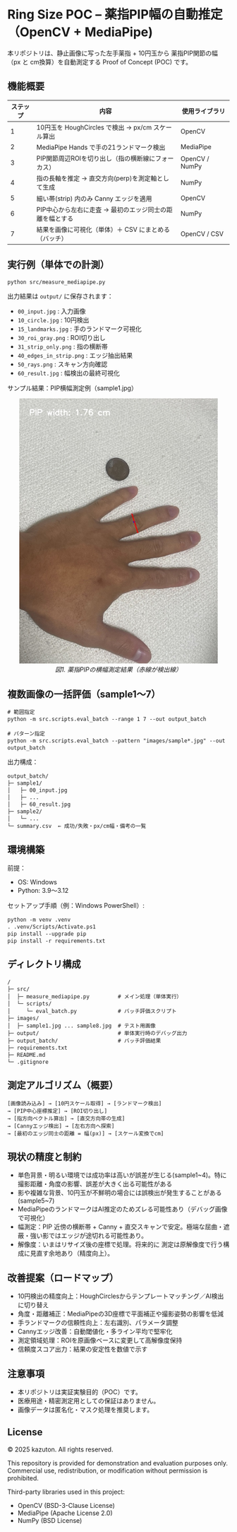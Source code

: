 # Ring Size POC – 薬指PIP幅の自動推定（OpenCV + MediaPipe)

本リポジトリは、静止画像に写った左手薬指 + 10円玉から
薬指PIP関節の幅（px と cm換算）を自動測定する Proof of Concept (POC) です。

## 機能概要

| ステップ | 内容 | 使用ライブラリ |
|---|---|---|
| 1 | 10円玉を HoughCircles で検出 → px/cm スケール算出 | OpenCV |
| 2 | MediaPipe Hands で手の21ランドマーク検出 | MediaPipe |
| 3 | PIP関節周辺ROIを切り出し（指の横断線にフォーカス） | OpenCV / NumPy |
| 4 | 指の長軸を推定 → 直交方向(perp)を測定軸として生成 | NumPy |
| 5 | 細い帯(strip) 内のみ Canny エッジを適用 | OpenCV |
| 6 | PIP中心から左右に走査 → 最初のエッジ同士の距離を幅とする | NumPy |
| 7 | 結果を画像に可視化（単体）＋ CSV にまとめる（バッチ） | OpenCV / CSV |

## 実行例（単体での計測）

```
python src/measure_mediapipe.py
```

出力結果は `output/` に保存されます：

- `00_input.jpg` : 入力画像
- `10_circle.jpg` : 10円検出
- `15_landmarks.jpg` : 手のランドマーク可視化
- `30_roi_gray.png` : ROI切り出し
- `31_strip_only.png` : 指の横断帯
- `40_edges_in_strip.png` : エッジ抽出結果
- `50_rays.png` : スキャン方向確認
- `60_result.jpg` : 幅検出の最終可視化

サンプル結果：PIP横幅測定例（sample1.jpg）
<p align="center"> <img src="output/60_result.jpg" width="450"><br> <em>図1. 薬指PIPの横幅測定結果（赤線が検出線）</em> </p>

## 複数画像の一括評価（sample1〜7）

```
# 範囲指定
python -m src.scripts.eval_batch --range 1 7 --out output_batch

# パターン指定
python -m src.scripts.eval_batch --pattern "images/sample*.jpg" --out output_batch
```

出力構成：

```
output_batch/
├─ sample1/
│   ├─ 00_input.jpg
│   ├─ ...
│   ├─ 60_result.jpg
├─ sample2/
│   └─ ...
└─ summary.csv  ← 成功/失敗・px/cm幅・備考の一覧
```

## 環境構築

前提：
- OS: Windows
- Python: 3.9〜3.12

セットアップ手順（例：Windows PowerShell）:

```
python -m venv .venv
. .venv/Scripts/Activate.ps1
pip install --upgrade pip
pip install -r requirements.txt
```

## ディレクトリ構成

```
/
├─ src/
│  ├─ measure_mediapipe.py         # メイン処理（単体実行）
│  └─ scripts/
│     └─ eval_batch.py             # バッチ評価スクリプト
├─ images/
│  ├─ sample1.jpg ... sample8.jpg  # テスト用画像
├─ output/                         # 単体実行時のデバッグ出力
├─ output_batch/                   # バッチ評価結果
├─ requirements.txt
├─ README.md
└─ .gitignore
```

## 測定アルゴリズム（概要）

```
[画像読み込み] → [10円スケール取得] → [ランドマーク検出]
→ [PIP中心座標推定] → [ROI切り出し]
→ [指方向ベクトル算出] → [直交方向帯の生成]
→ [Cannyエッジ検出] → [左右方向へ探索]
→ [最初のエッジ同士の距離 = 幅(px)] → [スケール変換でcm]
```

## 現状の精度と制約

- 単色背景・明るい環境では成功率は高いが誤差が生じる(sample1~4)。特に撮影距離・角度の影響、誤差が大きく出る可能性がある
- 影や複雑な背景、10円玉が不鮮明の場合には誤検出が発生することがある(sample5~7)
- MediaPipeのランドマークはAI推定のためズレる可能性あり（デバッグ画像で可視化）
- 幅測定：PIP 近傍の横断帯 + Canny + 直交スキャンで安定。極端な屈曲・遮蔽・強い影ではエッジが途切れる可能性あり。
- 解像度：いまはリサイズ後の座標で処理。将来的に 測定は原解像度で行う構成に見直す余地あり（精度向上）。

## 改善提案（ロードマップ）
- 10円検出の精度向上：HoughCirclesからテンプレートマッチング／AI検出に切り替え
- 角度・距離補正：MediaPipeの3D座標で平面補正や撮影姿勢の影響を低減
- 手ランドマークの信頼性向上：左右識別、パラメータ調整
- Cannyエッジ改善：自動閾値化・多ライン平均で堅牢化
- 測定領域処理：ROIを原画像ベースに変更して高解像度保持
- 信頼度スコア出力：結果の安定性を数値で示す

## 注意事項

- 本リポジトリは実証実験目的（POC）です。
- 医療用途・精密測定用としての保証はありません。
- 画像データは匿名化・マスク処理を推奨します。

## License
© 2025 kazuton. All rights reserved.

This repository is provided for demonstration and evaluation purposes only.
Commercial use, redistribution, or modification without permission is prohibited.

Third-party libraries used in this project:
- OpenCV (BSD-3-Clause License)
- MediaPipe (Apache License 2.0)
- NumPy (BSD License)